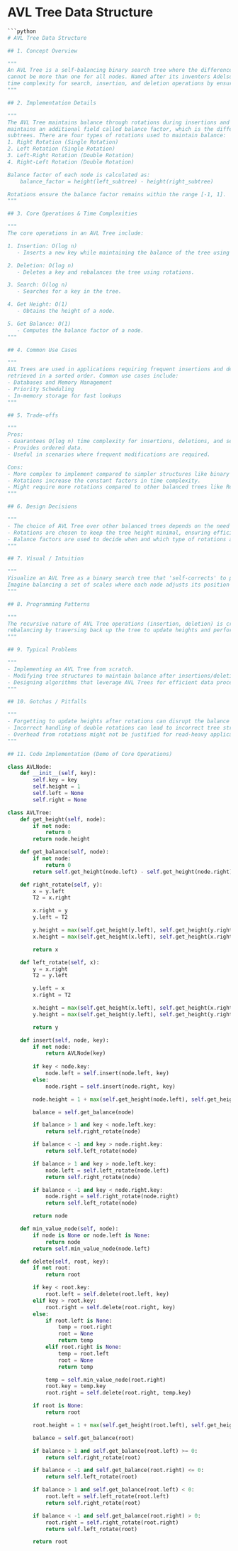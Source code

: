 # AVL Tree Data Structure

```python
```python
# AVL Tree Data Structure

## 1. Concept Overview

"""
An AVL Tree is a self-balancing binary search tree where the difference between heights of left and right subtrees 
cannot be more than one for all nodes. Named after its inventors Adelson-Velsky and Landis, it maintains O(log n) 
time complexity for search, insertion, and deletion operations by ensuring the tree remains balanced at all times.
"""

## 2. Implementation Details

"""
The AVL Tree maintains balance through rotations during insertions and deletions. Each node in the AVL Tree 
maintains an additional field called balance factor, which is the difference in heights between the left and right 
subtrees. There are four types of rotations used to maintain balance:
1. Right Rotation (Single Rotation)
2. Left Rotation (Single Rotation)
3. Left-Right Rotation (Double Rotation)
4. Right-Left Rotation (Double Rotation)

Balance factor of each node is calculated as:
    balance_factor = height(left_subtree) - height(right_subtree)

Rotations ensure the balance factor remains within the range [-1, 1].
"""

## 3. Core Operations & Time Complexities

"""
The core operations in an AVL Tree include:

1. Insertion: O(log n)
   - Inserts a new key while maintaining the balance of the tree using rotations if necessary.

2. Deletion: O(log n)
   - Deletes a key and rebalances the tree using rotations.

3. Search: O(log n)
   - Searches for a key in the tree.

4. Get Height: O(1)
   - Obtains the height of a node.

5. Get Balance: O(1)
   - Computes the balance factor of a node.
"""

## 4. Common Use Cases

"""
AVL Trees are used in applications requiring frequent insertions and deletions, and where the data needs to be 
retrieved in a sorted order. Common use cases include:
- Databases and Memory Management
- Priority Scheduling
- In-memory storage for fast lookups
"""

## 5. Trade-offs

"""
Pros:
- Guarantees O(log n) time complexity for insertions, deletions, and searches.
- Provides ordered data.
- Useful in scenarios where frequent modifications are required.

Cons:
- More complex to implement compared to simpler structures like binary search trees.
- Rotations increase the constant factors in time complexity.
- Might require more rotations compared to other balanced trees like Red-Black Trees.
"""

## 6. Design Decisions

"""
- The choice of AVL Tree over other balanced trees depends on the need for strict balancing, which AVL Trees provide.
- Rotations are chosen to keep the tree height minimal, ensuring efficient operations.
- Balance factors are used to decide when and which type of rotations are necessary.
"""

## 7. Visual / Intuition

"""
Visualize an AVL Tree as a binary search tree that 'self-corrects' to prevent skewing. 
Imagine balancing a set of scales where each node adjusts its position to ensure the entire tree remains level.
"""

## 8. Programming Patterns

"""
The recursive nature of AVL Tree operations (insertion, deletion) is crucial. Recursive functions handle 
rebalancing by traversing back up the tree to update heights and perform necessary rotations.
"""

## 9. Typical Problems

"""
- Implementing an AVL Tree from scratch.
- Modifying tree structures to maintain balance after insertions/deletions.
- Designing algorithms that leverage AVL Trees for efficient data processing.
"""

## 10. Gotchas / Pitfalls

"""
- Forgetting to update heights after rotations can disrupt the balance of the tree.
- Incorrect handling of double rotations can lead to incorrect tree structures.
- Overhead from rotations might not be justified for read-heavy applications.
"""

## 11. Code Implementation (Demo of Core Operations)

class AVLNode:
    def __init__(self, key):
        self.key = key
        self.height = 1
        self.left = None
        self.right = None

class AVLTree:
    def get_height(self, node):
        if not node:
            return 0
        return node.height

    def get_balance(self, node):
        if not node:
            return 0
        return self.get_height(node.left) - self.get_height(node.right)

    def right_rotate(self, y):
        x = y.left
        T2 = x.right

        x.right = y
        y.left = T2

        y.height = max(self.get_height(y.left), self.get_height(y.right)) + 1
        x.height = max(self.get_height(x.left), self.get_height(x.right)) + 1

        return x

    def left_rotate(self, x):
        y = x.right
        T2 = y.left

        y.left = x
        x.right = T2

        x.height = max(self.get_height(x.left), self.get_height(x.right)) + 1
        y.height = max(self.get_height(y.left), self.get_height(y.right)) + 1

        return y

    def insert(self, node, key):
        if not node:
            return AVLNode(key)
        
        if key < node.key:
            node.left = self.insert(node.left, key)
        else:
            node.right = self.insert(node.right, key)

        node.height = 1 + max(self.get_height(node.left), self.get_height(node.right))

        balance = self.get_balance(node)

        if balance > 1 and key < node.left.key:
            return self.right_rotate(node)

        if balance < -1 and key > node.right.key:
            return self.left_rotate(node)

        if balance > 1 and key > node.left.key:
            node.left = self.left_rotate(node.left)
            return self.right_rotate(node)

        if balance < -1 and key < node.right.key:
            node.right = self.right_rotate(node.right)
            return self.left_rotate(node)

        return node

    def min_value_node(self, node):
        if node is None or node.left is None:
            return node
        return self.min_value_node(node.left)

    def delete(self, root, key):
        if not root:
            return root

        if key < root.key:
            root.left = self.delete(root.left, key)
        elif key > root.key:
            root.right = self.delete(root.right, key)
        else:
            if root.left is None:
                temp = root.right
                root = None
                return temp
            elif root.right is None:
                temp = root.left
                root = None
                return temp

            temp = self.min_value_node(root.right)
            root.key = temp.key
            root.right = self.delete(root.right, temp.key)

        if root is None:
            return root

        root.height = 1 + max(self.get_height(root.left), self.get_height(root.right))

        balance = self.get_balance(root)

        if balance > 1 and self.get_balance(root.left) >= 0:
            return self.right_rotate(root)

        if balance < -1 and self.get_balance(root.right) <= 0:
            return self.left_rotate(root)

        if balance > 1 and self.get_balance(root.left) < 0:
            root.left = self.left_rotate(root.left)
            return self.right_rotate(root)

        if balance < -1 and self.get_balance(root.right) > 0:
            root.right = self.right_rotate(root.right)
            return self.left_rotate(root)

        return root
```
```